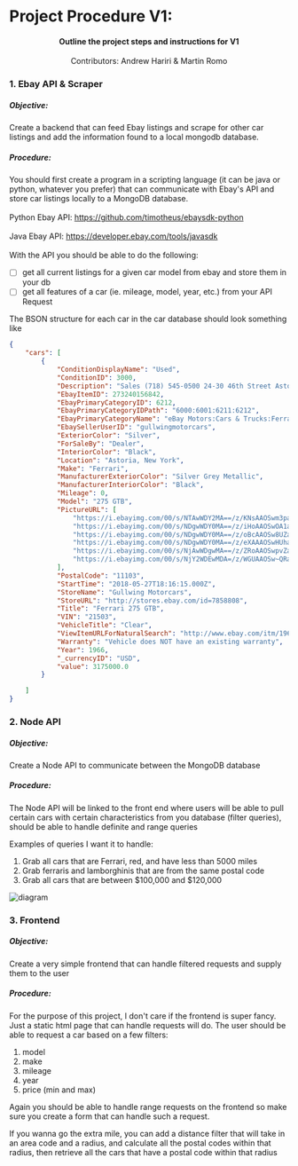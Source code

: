 # Project Procedure V1:
#### <p style="text-align:center;">Outline the project steps and instructions for V1</p>
<p style="text-align:center;">Contributors: Andrew Hariri & Martin Romo</p>

### 1. Ebay API & Scraper

##### Objective:
Create a backend that can feed Ebay listings and scrape for other car listings and add the information found to a local mongodb database.

##### Procedure:
You should first create a program in a scripting language (it can be java or python, whatever you prefer) that can communicate with Ebay's API and store car listings locally to a MongoDB database.
<br><br>
Python Ebay API: <https://github.com/timotheus/ebaysdk-python>
<br><br>
Java Ebay API:
<https://developer.ebay.com/tools/javasdk>
<br><br>
With the API you should be able to do the following:
-   [ ]  get all current listings for a given car model from ebay and store them in your db
-   [ ]  get all features of a car (ie. mileage, model, year, etc.) from your API Request

The BSON structure for each car in the car database should look something like

```JSON
{
    "cars": [
        {
            "ConditionDisplayName": "Used",
            "ConditionID": 3000,
            "Description": "Sales (718) 545-0500 24-30 46th Street Astoria New York 11103 &#xe070; 1966 Ferrari 275 GTB Vehicle Information VIN: 21ller has done his/her best to disclose the equipment/condition of this vehicle/purchase. However, Auction123 disclaims any warranty as to the accuracy or to the working condition of the vehicle/equipment listed. The purchaser or prospective purchaser should verify with the Seller the accuracy of all the information listed within this ad.",
            "EbayItemID": 273240156842,
            "EbayPrimaryCategoryID": 6212,
            "EbayPrimaryCategoryIDPath": "6000:6001:6211:6212",
            "EbayPrimaryCategoryName": "eBay Motors:Cars & Trucks:Ferrari:Other",
            "EbaySellerUserID": "gullwingmotorcars",
            "ExteriorColor": "Silver",
            "ForSaleBy": "Dealer",
            "InteriorColor": "Black",
            "Location": "Astoria, New York",
            "Make": "Ferrari",
            "ManufacturerExteriorColor": "Silver Grey Metallic",
            "ManufacturerInteriorColor": "Black",
            "Mileage": 0,
            "Model": "275 GTB",
            "PictureURL": [
                "https://i.ebayimg.com/00/s/NTAwWDY2MA==/z/KNsAAOSwm3paMs3g/$_1.JPG?set_id=8800005007",
                "https://i.ebayimg.com/00/s/NDgwWDY0MA==/z/iHoAAOSwOA1aMs3h/$_1.JPG?set_id=8800005007",
                "https://i.ebayimg.com/00/s/NDgwWDY0MA==/z/oBcAAOSw8UZaMs3i/$_1.JPG?set_id=8800005007",
                "https://i.ebayimg.com/00/s/NDgwWDY0MA==/z/eXAAAOSwHUhaMs3k/$_1.JPG?set_id=8800005007",
                "https://i.ebayimg.com/00/s/NjAwWDgwMA==/z/ZRoAAOSwpvZaMs3l/$_1.JPG?set_id=8800005007",
                "https://i.ebayimg.com/00/s/NjY2WDEwMDA=/z/WGUAAOSw~QRaMs3n/$_1.JPG?set_id=8800005007"
            ],
            "PostalCode": "11103",
            "StartTime": "2018-05-27T18:16:15.000Z",
            "StoreName": "Gullwing Motorcars",
            "StoreURL": "http://stores.ebay.com/id=7858808",
            "Title": "Ferrari 275 GTB",
            "VIN": "21503",
            "VehicleTitle": "Clear",
            "ViewItemURLForNaturalSearch": "http://www.ebay.com/itm/1966-Used-/273240156842",
            "Warranty": "Vehicle does NOT have an existing warranty",
            "Year": 1966,
            "_currencyID": "USD",
            "value": 3175000.0
        }

    ]
}
```


### 2. Node API

##### Objective:
Create a Node API to communicate between the MongoDB database

##### Procedure:

The Node API will be linked to the front end where users will be able to pull certain cars with certain characteristics from you database (filter queries), should be able to handle definite and range queries

Examples of queries I want it to handle:
1. Grab all cars that are Ferrari, red, and have less than 5000 miles
2. Grab ferraris and lamborghinis that are from the same postal code
3. Grab all cars that are between $100,000 and $120,000

![diagram](https://s3-eu-west-1.amazonaws.com/jssolutions/Article_Photo/Mobile+app+development+with+Express.js/express+js+mobile+development.jpg)

### 3. Frontend

##### Objective:
Create a very simple frontend that can handle filtered requests and supply them to the user
##### Procedure:
For the purpose of this project, I don't care if the frontend is super fancy. Just a static html page that can handle requests will do. The user should be able to request a car based on a few filters:

1.  model
2.  make
3.  mileage
4.  year
5.  price (min and max)

Again you should be able to handle range requests on the frontend so make sure you create a form that can handle such a request.

If you wanna go the extra mile, you can add a distance filter that will take in an area code and a radius, and calculate all the postal codes within that radius, then retrieve all the cars that have a postal code within that radius
